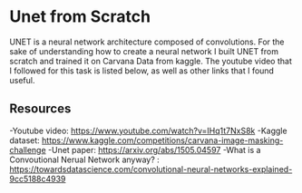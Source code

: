 # Unet from Scratch
UNET is a neural network architecture composed of convolutions. For the sake of understanding how to create a neural network I built UNET from scratch and trained it on Carvana Data from kaggle. The youtube video that I followed for this task is listed below, as well as other links that I found useful.

## Resources
-Youtube video: https://www.youtube.com/watch?v=IHq1t7NxS8k
-Kaggle dataset: https://www.kaggle.com/competitions/carvana-image-masking-challenge
-Unet paper: https://arxiv.org/abs/1505.04597
-What is a Convoutional Nerual Network anyway? : https://towardsdatascience.com/convolutional-neural-networks-explained-9cc5188c4939
